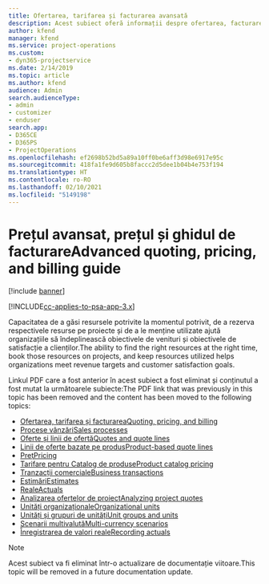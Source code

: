 ```yaml
---
title: Ofertarea, tarifarea și facturarea avansată
description: Acest subiect oferă informații despre ofertarea, facturarea și tarifarea în Project Service Automation.
author: kfend
manager: kfend
ms.service: project-operations
ms.custom:
- dyn365-projectservice
ms.date: 2/14/2019
ms.topic: article
ms.author: kfend
audience: Admin
search.audienceType:
- admin
- customizer
- enduser
search.app:
- D365CE
- D365PS
- ProjectOperations
ms.openlocfilehash: ef2698b52bd5a89a10ff0be6aff3d98e6917e95c
ms.sourcegitcommit: 418fa1fe9d605b8faccc2d5dee1b04b4e753f194
ms.translationtype: HT
ms.contentlocale: ro-RO
ms.lasthandoff: 02/10/2021
ms.locfileid: "5149198"
---
```

# <a name="advanced-quoting-pricing-and-billing-guide"></a><span data-ttu-id="39fe9-103">Prețul avansat, prețul și ghidul de facturare</span><span class="sxs-lookup"><span data-stu-id="39fe9-103">Advanced quoting, pricing, and billing guide</span></span>

[!include [banner](../../includes/psa-now-project-operations.md)]

[!INCLUDE[cc-applies-to-psa-app-3.x](../../includes/cc-applies-to-psa-app-3x.md)]

<span data-ttu-id="39fe9-104">Capacitatea de a găsi resursele potrivite la momentul potrivit, de a rezerva respectivele resurse pe proiecte și de a le menține utilizate ajută organizațiile să îndeplinească obiectivele de venituri și obiectivele de satisfacție a clienților.</span><span class="sxs-lookup"><span data-stu-id="39fe9-104">The ability to find the right resources at the right time, book those resources on projects, and keep resources utilized helps organizations meet revenue targets and customer satisfaction goals.</span></span> 

<span data-ttu-id="39fe9-105">Linkul PDF care a fost anterior în acest subiect a fost eliminat și conținutul a fost mutat la următoarele subiecte:</span><span class="sxs-lookup"><span data-stu-id="39fe9-105">The PDF link that was previously in this topic has been removed and the content has been moved to the following topics:</span></span>

- [<span data-ttu-id="39fe9-106">Ofertarea, tarifarea și facturarea</span><span class="sxs-lookup"><span data-stu-id="39fe9-106">Quoting, pricing, and billing</span></span>](../quote-bill-price.md)
- [<span data-ttu-id="39fe9-107">Procese vânzări</span><span class="sxs-lookup"><span data-stu-id="39fe9-107">Sales processes</span></span>](../basic-sales-process.md)
- [<span data-ttu-id="39fe9-108">Oferte și linii de ofertă</span><span class="sxs-lookup"><span data-stu-id="39fe9-108">Quotes and quote lines</span></span>](../basic-quote-lines.md)
- [<span data-ttu-id="39fe9-109">Linii de oferte bazate pe produs</span><span class="sxs-lookup"><span data-stu-id="39fe9-109">Product-based quote lines</span></span>](../product-based-quote-lines.md)
- [<span data-ttu-id="39fe9-110">Preţ</span><span class="sxs-lookup"><span data-stu-id="39fe9-110">Pricing</span></span>](../basic-pricing.md)
- [<span data-ttu-id="39fe9-111">Tarifare pentru Catalog de produse</span><span class="sxs-lookup"><span data-stu-id="39fe9-111">Product catalog pricing</span></span>](../product-catalog-pricing.md)
- [<span data-ttu-id="39fe9-112">Tranzacții comerciale</span><span class="sxs-lookup"><span data-stu-id="39fe9-112">Business transactions</span></span>](../basic-business-transactions.md)
- [<span data-ttu-id="39fe9-113">Estimări</span><span class="sxs-lookup"><span data-stu-id="39fe9-113">Estimates</span></span>](../estimates.md)
- [<span data-ttu-id="39fe9-114">Reale</span><span class="sxs-lookup"><span data-stu-id="39fe9-114">Actuals</span></span>](../actuals.md)
- [<span data-ttu-id="39fe9-115">Analizarea ofertelor de proiect</span><span class="sxs-lookup"><span data-stu-id="39fe9-115">Analyzing project quotes</span></span>](../basic-analyzing-quotes.md)
- [<span data-ttu-id="39fe9-116">Unități organizaționale</span><span class="sxs-lookup"><span data-stu-id="39fe9-116">Organizational units</span></span>](../advanced-organizational.md)
- [<span data-ttu-id="39fe9-117">Unități și grupuri de unități</span><span class="sxs-lookup"><span data-stu-id="39fe9-117">Unit groups and units</span></span>](../advanced-units.md)
- [<span data-ttu-id="39fe9-118">Scenarii multivalută</span><span class="sxs-lookup"><span data-stu-id="39fe9-118">Multi-currency scenarios</span></span>](../advanced-currency.md)
- [<span data-ttu-id="39fe9-119">Înregistrarea de valori reale</span><span class="sxs-lookup"><span data-stu-id="39fe9-119">Recording actuals</span></span>](../advanced-actuals.md)

> [!NOTE]
> <span data-ttu-id="39fe9-120">Acest subiect va fi eliminat într-o actualizare de documentație viitoare.</span><span class="sxs-lookup"><span data-stu-id="39fe9-120">This topic will be removed in a future documentation update.</span></span> 
